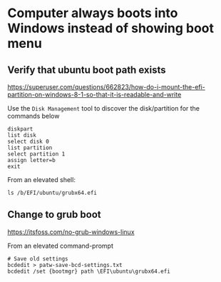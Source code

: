 # Computer always boots into Windows instead of showing boot menu

## Verify that ubuntu boot path exists

https://superuser.com/questions/662823/how-do-i-mount-the-efi-partition-on-windows-8-1-so-that-it-is-readable-and-write

Use the `Disk Management` tool to discover the disk/partition for the commands below

````
diskpart
list disk
select disk 0
list partition
select partition 1
assign letter=b
exit
````

From an elevated shell:

````
ls /b/EFI/ubuntu/grubx64.efi
````

## Change to grub boot

https://itsfoss.com/no-grub-windows-linux

From an elevated command-prompt
````
# Save old settings
bcdedit > patw-save-bcd-settings.txt
bcdedit /set {bootmgr} path \EFI\ubuntu\grubx64.efi
````
